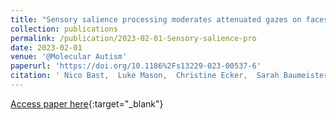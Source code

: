 ```yaml
---
title: "Sensory salience processing moderates attenuated gazes on faces in autism spectrum disorder: a casetextendashcontrol study"
collection: publications
permalink: /publication/2023-02-01-Sensory-salience-pro
date: 2023-02-01
venue: '@Molecular Autism'
paperurl: 'https://doi.org/10.1186%2Fs13229-023-00537-6'
citation: ' Nico Bast,  Luke Mason,  Christine Ecker,  Sarah Baumeister,  Tobias Banaschewski,  Emily Jones,  Declan Murphy,  Jan Buitelaar,  Eva Loth,  Gahan Pandina,  Jumana Ahmad,  Sara Ambrosino,  Bonnie Auyeung,  Tobias Banaschewski,  Simon Baron-Cohen,  Nico Bast,  Sarah Baumeister,  Christian Beckmann,  Sven Boelte,  Thomas Bourgeron,  Carsten Bours,  Michael Brammer,  Daniel Brandeis,  Claudia Brogna,  Yvette Bruijn,  Jan Buitelaar,  Bhismadev Chakrabarti,  Tony Charman,  Ineke Cornelissen,  Daisy Crawley,  Flavio Dell&apos;Acqua,  Guillaume Dumas,  Sarah Durston,  Christine Ecker,  Jessica Faulkner,  Vincent Frouin,  Pilar Garces,  David Goyard,  Lindsay Ham,  Hannah Hayward,  Joerg Hipp,  Rosemary Holt,  Mark Johnson,  Emily Jones,  Prantik Kundu,  Meng-Chuan Lai,  Xavier D&apos;ardhuy,  Michael Lombardo,  Eva Loth,  David Lythgoe,  Ren{\&apos;{e}} Mandl,  Andre Marquand,  Luke Mason,  Maarten Mennes,  Andreas Meyer-Lindenberg,  Carolin Moessnang,  Declan Murphy,  Bethany Oakley,  Laurence O&apos;Dwyer,  Marianne Oldehinkel,  Bob Oranje,  Gahan Pandina,  Antonio Persico,  Barbara Ruggeri,  Amber Ruigrok,  Jessica Sabet,  Roberto Sacco,  Antonia C{\&apos;{a}}ceres,  Emily Simonoff,  Will Spooren,  Julian Tillmann,  Roberto Toro,  Heike Tost,  Jack Waldman,  Steve Williams,  Caroline Wooldridge,  Marcel Zwiers,  Christine and, &quot;Sensory salience processing moderates attenuated gazes on faces in autism spectrum disorder: a casetextendashcontrol study.&quot; @Molecular Autism, 2023.'
---
```

[Access paper here](https://doi.org/10.1186%2Fs13229-023-00537-6){:target="_blank"}
